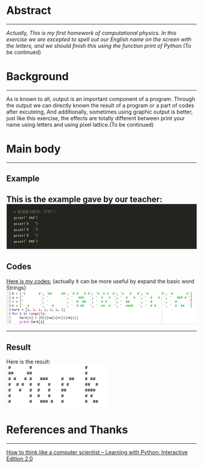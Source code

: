 # Abstract
-------
*Actually, This is my first homework of computational physics. In this exercise we are excepted to spell out our English name on the screen with the letters, and we should finish this using the function print of Python.*(To be  continued)

# Background
--------
As is known to all, output is an important component of a program. Through the output we can directly known the result of a program or a part of codes after excuteing, And additionally, sometimes using graphic output is better, just like this exercise, the effects are totally different between  print your name using letters and using pixel lattice.(To be continued)

# Main body
---------
**Example**
------
This is the example gave by our teacher:
![example of Exercise2](https://github.com/MQdtc/computationalphysics_N2014301510099/blob/master/Pictures/Exercise2%20(example).PNG)
---------
 **Codes**  
 ------
[Here is my codes:](https://github.com/MQdtc/computationalphysics_N2014301510099/blob/master/Codes/Exercise%202%20(print%20your%20name).py)  {actually it can be more useful by expand the basic word Strings}  
![the codes of Exercise2](https://github.com/MQdtc/computationalphysics_N2014301510099/blob/master/Pictures/Exercise2%20(codes).PNG)

----------
**Result**  
------
Here is the result:  
![result of Exercise2](https://github.com/MQdtc/computationalphysics_N2014301510099/blob/master/Pictures/Exercise2%20(result).PNG)



# References and Thanks
------
[How to think like a computer scientist – Learning with Python: Interactive Edition 2.0](http://interactivepython.org/runestone/static/thinkcspy/index.html)
